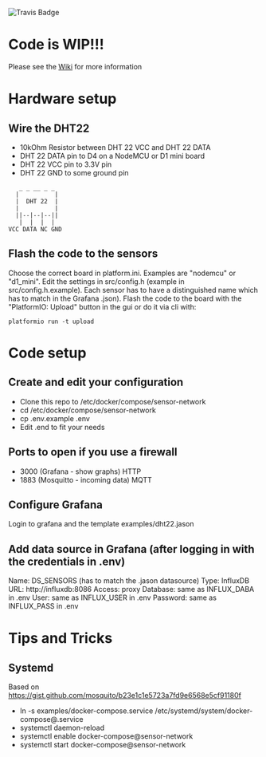 ![Travis Badge](https://travis-ci.org/fujexo/sensor-network.svg?branch=master)

# Code is WIP!!!

Please see the [Wiki](https://github.com/fujexo/sensor-network/wiki) for more information


# Hardware setup
## Wire the DHT22
* 10kOhm Resistor between DHT 22 VCC and DHT 22 DATA
* DHT 22 DATA pin to D4 on a NodeMCU or D1 mini board
* DHT 22 VCC pin to 3.3V pin
* DHT 22 GND to some ground pin

```
   _ _ __ _ _
  |          |
  |  DHT 22  |
  |          |
  ||--|--|--||
   |  |  |  |
VCC DATA NC GND
```

## Flash the code to the sensors

Choose the correct board in platform.ini. Examples are "nodemcu" or "d1_mini".
Edit the settings in src/config.h (example in src/config.h.example). Each
sensor has to have a distinguished name which has to match in the Grafana .json).
Flash the code to the board with the "PlatformIO: Upload" button in the gui or
do it via cli with:
```
platformio run -t upload
```


# Code setup
## Create and edit your configuration

* Clone this repo to /etc/docker/compose/sensor-network
* cd /etc/docker/compose/sensor-network
* cp .env.example .env
* Edit .end to fit your needs

## Ports to open if you use a firewall

* 3000 (Grafana - show graphs) HTTP
* 1883 (Mosquitto - incoming data) MQTT

## Configure Grafana

Login to grafana and the template examples/dht22.jason

## Add data source in Grafana (after logging in with the credentials in .env)

Name: DS_SENSORS (has to match the .jason datasource)
Type: InfluxDB
URL: http://influxdb:8086
Access: proxy
Database: same as INFLUX_DABA in .env
User: same as INFLUX_USER in .env
Password: same as INFLUX_PASS in .env


# Tips and Tricks
## Systemd

Based on https://gist.github.com/mosquito/b23e1c1e5723a7fd9e6568e5cf91180f

* ln -s examples/docker-compose.service /etc/systemd/system/docker-compose@.service
* systemctl daemon-reload
* systemctl enable docker-compose@sensor-network
* systemctl start docker-compose@sensor-network
